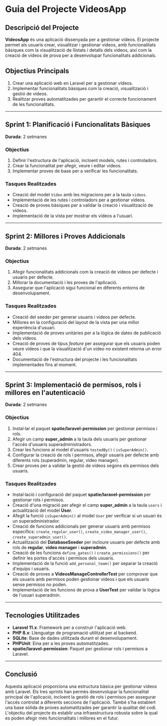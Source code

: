 # Guia del Projecte VideosApp

## Descripció del Projecte

**VideosApp** és una aplicació dissenyada per a gestionar vídeos. El projecte permet als usuaris crear, visualitzar i gestionar vídeos, amb funcionalitats bàsiques com la visualització de llistats i detalls dels vídeos, així com la creació de vídeos de prova per a desenvolupar funcionalitats addicionals.

## Objectius Principals

1. Crear una aplicació web en Laravel per a gestionar vídeos.
2. Implementar funcionalitats bàsiques com la creació, visualització i gestió de vídeos.
3. Realitzar proves automatitzades per garantir el correcte funcionament de les funcionalitats.

---

## Sprint 1: Planificació i Funcionalitats Bàsiques

**Durada**: 2 setmanes

### Objectius

1. Definir l'estructura de l'aplicació, incloent models, rutes i controladors.
2. Crear la funcionalitat per afegir, veure i editar vídeos.
3. Implementar proves de base per a verificar les funcionalitats.

### Tasques Realitzades

- Creació del model `Video` amb les migracions per a la taula `videos`.
- Implementació de les rutes i controladors per a gestionar vídeos.
- Creació de proves bàsiques per a validar la creació i visualització de vídeos.
- Implementació de la vista per mostrar els vídeos a l'usuari.

---

## Sprint 2: Millores i Proves Addicionals

**Durada**: 2 setmanes

### Objectius

1. Afegir funcionalitats addicionals com la creació de vídeos per defecte i usuaris per defecte.
2. Millorar la documentació i les proves de l'aplicació.
3. Assegurar que l'aplicació sigui funcional en diferents entorns de desenvolupament.

### Tasques Realitzades

- Creació del seeder per generar usuaris i vídeos per defecte.
- Millores en la configuració del layout de la vista per una millor experiència d'usuari.
- Implementació de proves unitàries per a la lògica de dates de publicació dels vídeos.
- Creació de proves de tipus *feature* per assegurar que els usuaris poden veure vídeos i que la visualització d'un vídeo no existent retorna un error 404.
- Documentació de l'estructura del projecte i les funcionalitats implementades fins al moment.

---

## Sprint 3: Implementació de permisos, rols i millores en l'autenticació

**Durada**: 2 setmanes

### Objectius

1. Instal·lar el paquet **spatie/laravel-permission** per gestionar permisos i rols.
2. Afegir un camp **super_admin** a la taula dels usuaris per gestionar l'accés d'usuaris superadministradors.
3. Crear les funcions al model d'usuaris `testedBy()` i `isSuperAdmin()`.
4. Configurar la creació de rols i permisos, afegir usuaris per defecte amb diferents rols (superadmin, regular, video manager).
5. Crear proves per a validar la gestió de vídeos segons els permisos dels usuaris.

### Tasques Realitzades

- Instal·lació i configuració del paquet **spatie/laravel-permission** per gestionar rols i permisos.
- Creació d'una migració per afegir el camp **super_admin** a la taula `users` i actualització del model **User**.
- Afegit la funció `isSuperAdmin()` al model `User` per verificar si un usuari és un superadministrador.
- Creació de funcions addicionals per generar usuaris amb permisos específics: `create_regular_user()`, `create_video_manager_user()`, `create_superadmin_user()`.
- Actualització del **DatabaseSeeder** per incloure usuaris per defecte amb rols de **regular**, **video manager** i **superadmin**.
- Creació de les funcions `define_gates()` i `create_permissions()` per definir les portes d'accés i permisos dels usuaris.
- Implementació de la funció `add_personal_team()` per separar la creació d'equips i usuaris.
- Creació de proves a **VideosManageControllerTest** per comprovar que els usuaris amb permisos poden gestionar vídeos i que els usuaris sense permisos no poden.
- Implementació de les funcions de prova a **UserTest** per validar la lògica de l'usuari superadmin.

---

## Tecnologies Utilitzades

- **Laravel 11.x**: Framework per a construir l'aplicació web.
- **PHP 8.x**: Llenguatge de programació utilitzat per al backend.
- **SQLite**: Base de dades utilitzada durant el desenvolupament.
- **PHPUnit**: Eina per a les proves automatitzades.
- **spatie/laravel-permission**: Paquet per gestionar rols i permisos a Laravel.

---

## Conclusió

Aquesta aplicació proporciona una estructura bàsica per gestionar vídeos amb Laravel. Els tres sprints han permès desenvolupar la funcionalitat principal de l'aplicació, incloent la gestió de rols i permisos per assegurar l'accés controlat a diferents seccions de l'aplicació. També s'ha establert una base sòlida de proves automatitzades per garantir la qualitat del codi. L'objectiu del projecte és establir una infraestructura robusta sobre la qual es poden afegir més funcionalitats i millores en el futur.
